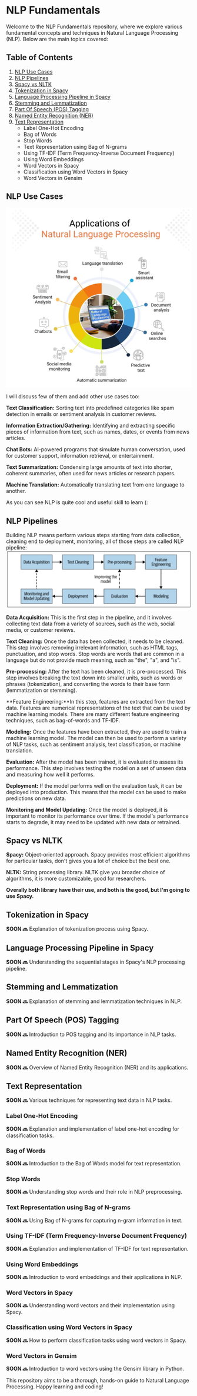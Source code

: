 # NLP Fundamentals

Welcome to the NLP Fundamentals repository, where we explore various fundamental concepts and techniques in Natural Language Processing (NLP). Below are the main topics covered:

## Table of Contents

1. [NLP Use Cases](#nlp-use-cases)
2. [NLP Pipelines](#nlp-pipelines)
3. [Spacy vs NLTK](#spacy-vs-nltk)
4. [Tokenization in Spacy](#tokenization-in-spacy)
5. [Language Processing Pipeline in Spacy](#language-processing-pipeline-in-spacy)
6. [Stemming and Lemmatization](#stemming-and-lemmatization)
7. [Part Of Speech (POS) Tagging](#part-of-speech-pos-tagging)
8. [Named Entity Recognition (NER)](#named-entity-recognition-ner)
9. [Text Representation](#text-representation)
   - Label One-Hot Encoding
   - Bag of Words
   - Stop Words
   - Text Representation using Bag of N-grams
   - Using TF-IDF (Term Frequency-Inverse Document Frequency)
   - Using Word Embeddings
   - Word Vectors in Spacy
   - Classification using Word Vectors in Spacy
   - Word Vectors in Gensim

## NLP Use Cases
![alt text](images/nlpusecases.png)

I will discuss few of them and add other use cases too:

**Text Classification:**  Sorting text into predefined categories
like spam detection in emails or sentiment analysis in customer 
reviews.

**Information Extraction/Gathering:** Identifying and extracting 
specific pieces of information from text,
such as names, dates, or events from news articles.

**Chat Bots:** AI-powered programs that simulate human 
conversation, used for customer 
support, information retrieval, or entertainment.

**Text Summarization:** Condensing large amounts of text into 
shorter, coherent summaries, 
often used for news articles or research papers.

**Machine Translation:** Automatically translating text from one language to another.

As you can see NLP is quite cool and useful skill to learn (:

## NLP Pipelines

Building NLP means perform various steps starting from data collection, cleaning 
end to deployment, monitoring, all of those steps are called NLP pipeline:
![alt text](images/nlppipeline.png)

**Data Acquisition:** This is the first step in the pipeline, and it involves collecting text data from a variety of sources, such as the web, social media, or customer reviews.

**Text Cleaning:** Once the data has been collected, it needs to be cleaned. This step involves removing irrelevant information, such as HTML tags, punctuation, and stop words. Stop words are words that are common in a language but do not provide much meaning, such as "the", "a", and "is".

**Pre-processing:** After the text has been cleaned, it is pre-processed. This step involves breaking the text down into smaller units, such as words or phrases (tokenization), and converting the words to their base form (lemmatization or stemming).

**Feature Engineering:**In this step, features are extracted from the text data. Features are numerical representations of the text that can be used by machine learning models. There are many different feature engineering techniques, such as bag-of-words and TF-IDF.

**Modeling:** Once the features have been extracted, they are used to train a machine learning model. The model can then be used to perform a variety of NLP tasks, such as sentiment analysis, text classification, or machine translation.

**Evaluation:** After the model has been trained, it is evaluated to assess its performance. This step involves testing the model on a set of unseen data and measuring how well it performs.

**Deployment:** If the model performs well on the evaluation task, it can be deployed into production. This means that the model can be used to make predictions on new data.

**Monitoring and Model Updating:** Once the model is deployed, it is important to monitor its performance over time. If the model's performance starts to degrade, it may need to be updated with new data or retrained.

## Spacy vs NLTK
**Spacy:** Object-oriented approach. Spacy provides most efficient algorithms for particular tasks, 
don't gives you a lot of choice but the best one.

**NLTK:** String processing library. NLTK give you broader choice of algorithms,
it is more customizable, good for researchers.

**Overally both library have their use, and both is the good, but I'm going to use Spacy.**


## Tokenization in Spacy

**SOON 🔜** Explanation of tokenization process using Spacy. 

## Language Processing Pipeline in Spacy

**SOON 🔜** Understanding the sequential stages in Spacy's NLP processing pipeline.

## Stemming and Lemmatization

**SOON 🔜** Explanation of stemming and lemmatization techniques in NLP.

## Part Of Speech (POS) Tagging

**SOON 🔜** Introduction to POS tagging and its importance in NLP tasks.

## Named Entity Recognition (NER)

**SOON 🔜** Overview of Named Entity Recognition (NER) and its applications.

## Text Representation

**SOON 🔜** Various techniques for representing text data in NLP tasks.

### Label One-Hot Encoding

**SOON 🔜** Explanation and implementation of label one-hot encoding for classification tasks.

### Bag of Words

**SOON 🔜** Introduction to the Bag of Words model for text representation.

### Stop Words

**SOON 🔜** Understanding stop words and their role in NLP preprocessing.

### Text Representation using Bag of N-grams

**SOON 🔜** Using Bag of N-grams for capturing n-gram information in text.

### Using TF-IDF (Term Frequency-Inverse Document Frequency)

**SOON 🔜** Explanation and implementation of TF-IDF for text representation.

### Using Word Embeddings

**SOON 🔜** Introduction to word embeddings and their applications in NLP.

### Word Vectors in Spacy

**SOON 🔜** Understanding word vectors and their implementation using Spacy.

### Classification using Word Vectors in Spacy

**SOON 🔜** How to perform classification tasks using word vectors in Spacy.

### Word Vectors in Gensim

**SOON 🔜** Introduction to word vectors using the Gensim library in Python.


This repository aims to be a thorough, hands-on guide to Natural Language Processing. Happy learning and coding!
